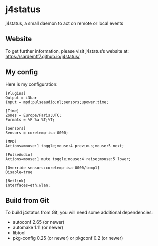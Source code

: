 j4status
========

j4status, a small daemon to act on remote or local events


Website
-------

To get further information, please visit j4status’s website at:
https://sardemff7.github.io/j4status/


My config
---------

Here is my configuration:

    [Plugins]
    Output = i3bar
    Input = mpd;pulseaudio;nl;sensors;upower;time;

    [Time]
    Zones = Europe/Paris;UTC;
    Formats = %F %a %T;%T;

    [Sensors]
    Sensors = coretemp-isa-0000;

    [MPD]
    Actions=mouse:1 toggle;mouse:4 previous;mouse:5 next;

    [PulseAudio]
    Actions=mouse:1 mute toggle;mouse:4 raise;mouse:5 lower;

    [Override sensors:coretemp-isa-0000/temp1]
    Disable=true

    [Netlink]
    Interfaces=eth;wlan;


Build from Git
--------------

To build j4status from Git, you will need some additional dependencies:
- autoconf 2.65 (or newer)
- automake 1.11 (or newer)
- libtool
- pkg-config 0.25 (or newer) or pkgconf 0.2 (or newer)
